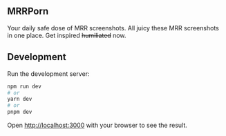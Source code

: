 ## MRRPorn

Your daily safe dose of MRR screenshots. All juicy these MRR screenshots in one place. Get inspired ~~humiliated~~ now.

## Development

Run the development server:

```bash
npm run dev
# or
yarn dev
# or
pnpm dev
```

Open [http://localhost:3000](http://localhost:3000) with your browser to see the result.
